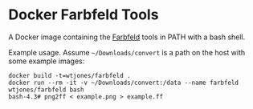 Docker Farbfeld Tools
=====================

A Docker image containing the [Farbfeld](http://tools.suckless.org/farbfeld/) tools in PATH with a bash shell.


Example usage. Assume `~/Downloads/convert` is a path on the host with some example images:

    docker build -t=wtjones/farbfeld .
    docker run --rm -it -v ~/Downloads/convert:/data --name farbfeld wtjones/farbfeld bash
    bash-4.3# png2ff < example.png > example.ff
